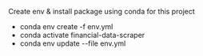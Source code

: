 Create env & install package using conda for this project

-   conda env create -f env.yml
-   conda activate financial-data-scraper
-   conda env update --file env.yml
